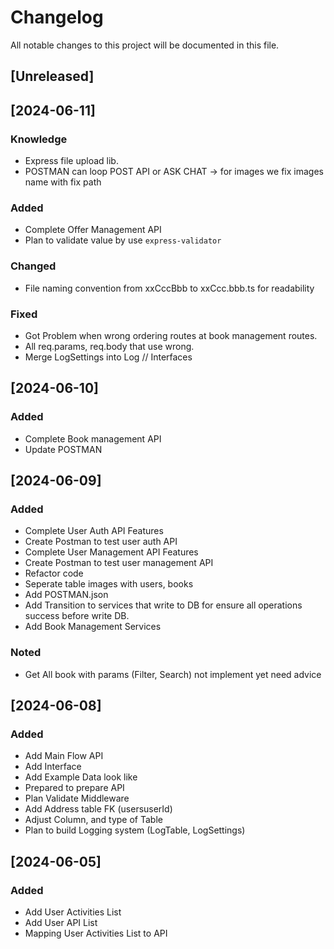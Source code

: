 # Changelog

All notable changes to this project will be documented in this file.

## [Unreleased]

## [2024-06-11]
### Knowledge
- Express file upload lib.
- POSTMAN can loop POST API or ASK CHAT -> for images we fix images name with fix path

### Added
- Complete Offer Management API
- Plan to validate value by use  `express-validator`

### Changed
- File naming convention from xxCccBbb to xxCcc.bbb.ts for readability

### Fixed
- Got Problem when wrong ordering routes at book management routes.
- All req.params, req.body that use wrong.
- Merge LogSettings into Log // Interfaces


## [2024-06-10]
### Added
- Complete Book management API
- Update POSTMAN

## [2024-06-09]
### Added
- Complete User Auth API Features
- Create Postman to test user auth API
- Complete User Management API Features
- Create Postman to test user management API
- Refactor code
- Seperate table images with users, books
- Add POSTMAN.json
- Add Transition to services that write to DB for ensure all operations success before write DB.
- Add Book Management Services
### Noted
- Get All book with params (Filter, Search) not implement yet need advice

## [2024-06-08]
### Added
- Add Main Flow API
- Add Interface
- Add Example Data look like
- Prepared to prepare API
- Plan Validate Middleware
- Add Address table FK (usersuserId)
- Adjust Column, and type of Table
- Plan to build Logging system (LogTable, LogSettings)

## [2024-06-05]
### Added
- Add User Activities List
- Add User API List
- Mapping User Activities List to API
